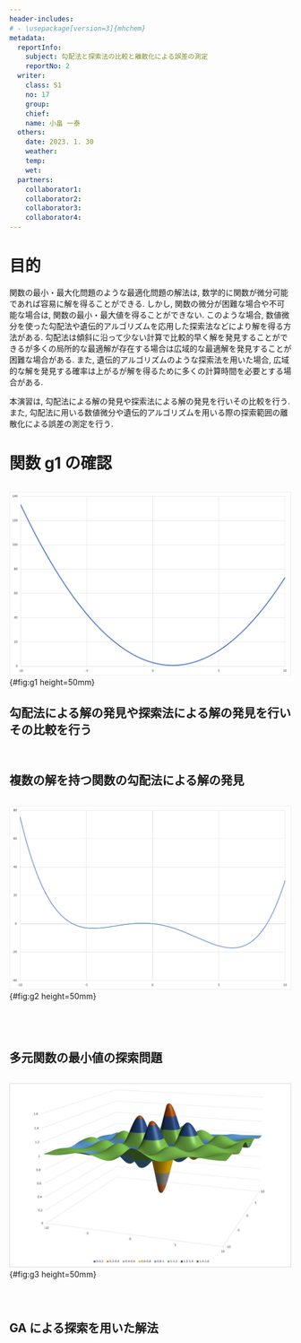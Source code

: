 ```yaml
---
header-includes:
# - \usepackage[version=3]{mhchem}
metadata:
  reportInfo:
    subject: 勾配法と探索法の比較と離散化による誤差の測定
    reportNo: 2
  writer:
    class: S1
    no: 17
    group:
    chief:
    name: 小畠 一泰
  others:
    date: 2023. 1. 30
    weather:
    temp:
    wet:
  partners:
    collaborator1:
    collaborator2:
    collaborator3:
    collaborator4:
---
```


# 目的

関数の最小・最大化問題のような最適化問題の解法は, 数学的に関数が微分可能であれば容易に解を得ることができる.
しかし, 関数の微分が困難な場合や不可能な場合は, 関数の最小・最大値を得ることができない.
このような場合, 数値微分を使った勾配法や遺伝的アルゴリズムを応用した探索法などにより解を得る方法がある.
勾配法は傾斜に沿って少ない計算で比較的早く解を発見することができるが多くの局所的な最適解が存在する場合は広域的な最適解を発見することが困難な場合がある.
また, 遺伝的アルゴリズムのような探索法を用いた場合, 広域的な解を発見する確率は上がるが解を得るために多くの計算時間を必要とする場合がある.

本演習は, 勾配法による解の発見や探索法による解の発見を行いその比較を行う.
また, 勾配法に用いる数値微分や遺伝的アルゴリズムを用いる際の探索範囲の離散化による誤差の測定を行う.

# 関数 g1 の確認

```{#lst:g1 .c .numberLines caption="テストプログラム：関数g1の確認処理(g1.c)" include=g1.c}

```

![関数g1の値](./documents/06/勾配法と探索法の比較と離散化による誤差の測定/images/g1.png){#fig:g1 height=50mm}

## 勾配法による解の発見や探索法による解の発見を行いその比較を行う

```{#lst:g1g .c .numberLines caption="勾配法による関数g1の最小値を求める処理(g1g.c)" include=g1g.c}

```

```{#lst:g1-out caption="g1の最小値を求めた結果" include=out/g1g.c.out}

```

## 複数の解を持つ関数の勾配法による解の発見

```{#lst:g2 .c .numberLines caption="勾配法による関数g2解の探索(g2.c)" include=g2.c}

```

![関数g2の値](./documents/06/勾配法と探索法の比較と離散化による誤差の測定/images/g2.png){#fig:g2 height=50mm}

```{#lst:g2g .c .numberLines caption="勾配法による関数g2解の探索(g2g.c)" include=g2g.c}

```

```{#lst:g2g-out caption="初期値にx1=-10を選び回を探索した結果" include=out/g2g.c.out}

```

```{#lst:g2g-x10-out caption="初期値にx1=10を選び回を探索した結果" include=out/g2g-x10.patch.out}

```

```{#lst:g2g-x0-out caption="初期値にx1=0を選び回を探索した結果" include=out/g2g-x0.patch.out}

```

## 多元関数の最小値の探索問題

```{#lst:g3 .c .numberLines caption="テストプログラム：関数g3の確認処理(g3.c)" include=g3.c}

```

![関数g3の値](./documents/06/勾配法と探索法の比較と離散化による誤差の測定/images/g3.png){#fig:g3 height=50mm}

```{#lst:g3g .c .numberLines caption="勾配法による関数g3の最小値を求める処理(g3g.c)" include=g3g.c}

```

```{#lst:g3g-out caption="g3g.cの初期値x0=-10, x1=-10により探索を行った結果" include=out/g3g.c.out}

```

```{#lst:g3g-x00.8-x10.2-out caption="g3g.cの初期値x0=-0.8, x1=0.2により探索を行った結果" include=out/g3g-x00.8-x10.2.patch.out}

```

## GA による探索を用いた解法

```{#lst:ga .c .numberLines caption="GAによる解の探索" include=ga.c}

```

```{#lst:ga-out caption="GAにより探索を行った結果" include=out/ga.c.out lines=1,6003}

```
